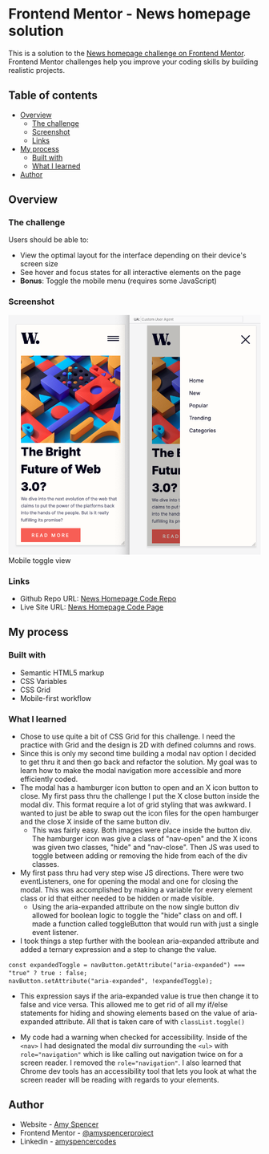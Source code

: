 # Frontend Mentor - News homepage solution

This is a solution to the [News homepage challenge on Frontend Mentor](https://www.frontendmentor.io/challenges/news-homepage-H6SWTa1MFl). Frontend Mentor challenges help you improve your coding skills by building realistic projects.

## Table of contents

- [Overview](#overview)
  - [The challenge](#the-challenge)
  - [Screenshot](#screenshot)
  - [Links](#links)
- [My process](#my-process)
  - [Built with](#built-with)
  - [What I learned](#what-i-learned)
- [Author](#author)

## Overview

### The challenge

Users should be able to:

- View the optimal layout for the interface depending on their device's screen size
- See hover and focus states for all interactive elements on the page
- **Bonus**: Toggle the mobile menu (requires some JavaScript)

### Screenshot

![](./screenshots/screenshot%20mobile%20toggle%20navigation.png)
Mobile toggle view

### Links

- Github Repo URL: [News Homepage Code Repo](https://github.com/amyspencerproject/news-homepage)
- Live Site URL: [News Homepage Code Page](https://amyspencerproject.github.io/news-homepage/)

## My process

### Built with

- Semantic HTML5 markup
- CSS Variables
- CSS Grid
- Mobile-first workflow

### What I learned

- Chose to use quite a bit of CSS Grid for this challenge. I need the practice with Grid and the design is 2D with defined columns and rows.
- Since this is only my second time building a modal nav option I decided to get thru it and then go back and refactor the solution. My goal was to learn how to make the modal navigation more accessible and more efficiently coded.
- The modal has a hamburger icon button to open and an X icon button to close. My first pass thru the challenge I put the X close button inside the modal div. This format require a lot of grid styling that was awkward. I wanted to just be able to swap out the icon files for the open hamburger and the close X inside of the same button div.
  - This was fairly easy. Both images were place inside the button div. The hamburger icon was give a class of "nav-open" and the X icons was given two classes, "hide" and "nav-close". Then JS was used to toggle between adding or removing the hide from each of the div classes.
- My first pass thru had very step wise JS directions. There were two eventListeners, one for opening the modal and one for closing the modal. This was accomplished by making a variable for every element class or id that either needed to be hidden or made visible.
  - Using the aria-expanded attribute on the now single button div allowed for boolean logic to toggle the "hide" class on and off. I made a function called toggleButton that would run with just a single event listener.
- I took things a step further with the boolean aria-expanded attribute and added a ternary expression and a step to change the value.

```
const expandedToggle = navButton.getAttribute("aria-expanded") === "true" ? true : false;
navButton.setAttribute("aria-expanded", !expandedToggle);

```

- This expression says if the aria-expanded value is true then change it to false and vice versa. This allowed me to get rid of all my if/else statements for hiding and showing elements based on the value of aria-expanded attribute. All that is taken care of with `classList.toggle()`

- My code had a warning when checked for accessibility. Inside of the `<nav>` I had designated the modal div surrounding the `<ul>` with `role="navigation"` which is like calling out navigation twice on for a screen reader. I removed the `role="navigation"`. I also learned that Chrome dev tools has an accessibility tool that lets you look at what the screen reader will be reading with regards to your elements.

## Author

- Website - [Amy Spencer](https://spencerproject.com/)
- Frontend Mentor - [@amyspencerproject](https://www.frontendmentor.io/profile/amyspencerproject)
- Linkedin - [amyspencercodes](https://www.linkedin.com/in/amyspencercodes/)
